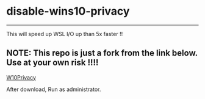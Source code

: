 # disable-wins10-privacy
------------------------
This will speed up WSL I/O up than 5x faster !!

## NOTE: This repo is just a fork from the link below. Use at your own risk !!!!

[W10Privacy](https://www.phoronix.com/scan.php?page=article&item=windows10-w10priv-wsl&num=1 )

After download, Run as administrator.


